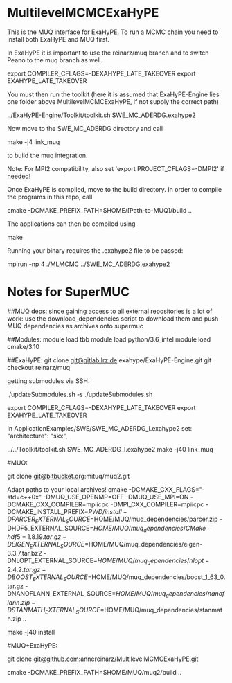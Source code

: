 # MultilevelMCMCExaHyPE

This is the MUQ interface for ExaHyPE. To run a MCMC chain you need to install both ExaHyPE and MUQ first.

In ExaHyPE it is important to use the reinarz/muq branch and to switch Peano to the muq branch as well.

  export COMPILER_CFLAGS=-DEXAHYPE_LATE_TAKEOVER
  export EXAHYPE_LATE_TAKEOVER

You must then run the toolkit (here it is assumed that ExaHyPE-Engine lies one folder above MultilevelMCMCExaHyPE, if not supply the correct path)

  ../ExaHyPE-Engine/Toolkit/toolkit.sh SWE_MC_ADERDG.exahype2

Now move to the SWE_MC_ADERDG directory and call

  make -j4 link_muq

to build the muq integration.


Note: For MPI2 compatibility, also set 'export PROJECT_CFLAGS=-DMPI2' if needed!


Once ExaHyPE is compiled, move to the build directory. In order to compile the programs in this repo, call

  cmake -DCMAKE_PREFIX_PATH=$HOME/[Path-to-MUQ]/build ..


The applications can then be compiled using

  make


Running your binary requires the .exahype2 file to be passed:

  mpirun -np 4 ./MLMCMC ../SWE_MC_ADERDG.exahype2


# Notes for SuperMUC

##MUQ deps:
since gaining access to all external repositories is a lot of work: use the download_dependencies script to download them and push MUQ dependencies as archives onto supermuc

##Modules:
module load tbb
module load python/3.6_intel
module load cmake/3.10

##ExaHyPE:
git clone git@gitlab.lrz.de:exahype/ExaHyPE-Engine.git
git checkout reinarz/muq

getting submodules via SSH:

./updateSubmodules.sh -s
./updateSubmodules.sh

export COMPILER_CFLAGS=-DEXAHYPE_LATE_TAKEOVER
export EXAHYPE_LATE_TAKEOVER

In ApplicationExamples/SWE/SWE_MC_ADERDG_l.exahype2 set:
        "architecture": "skx",

../../Toolkit/toolkit.sh SWE_MC_ADERDG_l.exahype2
make -j40 link_muq

#MUQ:

git clone git@bitbucket.org:mituq/muq2.git

Adapt paths to your local archives!
cmake -DCMAKE_CXX_FLAGS="-std=c++0x" -DMUQ_USE_OPENMP=OFF -DMUQ_USE_MPI=ON -DCMAKE_CXX_COMPILER=mpiicpc -DMPI_CXX_COMPILER=mpiicpc -DCMAKE_INSTALL_PREFIX=$PWD/install -DPARCER_EXTERNAL_SOURCE=$HOME/MUQ/muq_dependencies/parcer.zip -DHDF5_EXTERNAL_SOURCE=$HOME/MUQ/muq_dependencies/CMake-hdf5-1.8.19.tar.gz -DEIGEN_EXTERNAL_SOURCE=$HOME/MUQ/muq_dependencies/eigen-3.3.7.tar.bz2 -DNLOPT_EXTERNAL_SOURCE=$HOME/MUQ/muq_dependencies/nlopt-2.4.2.tar.gz -DBOOST_EXTERNAL_SOURCE=$HOME/MUQ/muq_dependencies/boost_1_63_0.tar.gz -DNANOFLANN_EXTERNAL_SOURCE=$HOME/MUQ/muq_dependencies/nanoflann.zip -DSTANMATH_EXTERNAL_SOURCE=$HOME/MUQ/muq_dependencies/stanmath.zip ..

make -j40 install

#MUQ+ExaHyPE:

git clone git@github.com:annereinarz/MultilevelMCMCExaHyPE.git

cmake -DCMAKE_PREFIX_PATH=$HOME/MUQ/muq2/build ..
